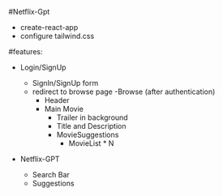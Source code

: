 #Netflix-Gpt
- create-react-app
- configure tailwind.css


#features:
- Login/SignUp
  - SignIn/SignUp form
  - redirect to browse page
-Browse (after authentication)
    - Header
    - Main Movie
       - Trailer in background
       - Title and Description
       - MovieSuggestions
            - MovieList * N
            
- Netflix-GPT
    - Search Bar
    - Suggestions

